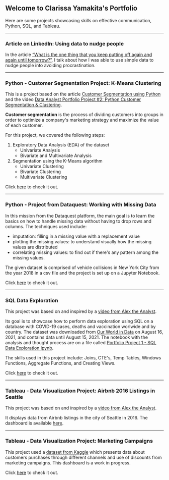 ## Welcome to Clarissa Yamakita's Portfolio

Here are some projects showcasing skills on effective communication, Python, SQL, and Tableau.

------------
### Article on LinkedIn: Using data to nudge people

In the article [“What is the one thing that you keep putting off again and again until tomorrow?”](https://tinyurl.com/ArticleClarissa), I talk about how I was able to use simple data to nudge people into avoiding procrastination. 

------------
### Python - Customer Segmentation Project: K-Means Clustering

This is a project based on the article [Customer Segmentation using Python](https://medium.com/nerd-for-tech/customer-segmentation-using-python-e56c2b1a4c73) and the video [Data Analyst Portfolio Project #2: Python Customer Segmentation & Clustering](https://www.youtube.com/watch?v=iwUli5gIcU0).

__Customer segmentation__ is the process of dividing customers into groups in order to optimize a company's marketing strategy and maximize the value of each customer.

For this project, we covered the following steps:

1. Exploratory Data Analysis (EDA) of the dataset
    - Univariate Analysis
    - Bivariate and Multivariate Analysis
2. Segmentation using the K-Means algorithm
    - Univariate Clustering
    - Bivariate Clustering
    - Multivariate Clustering

Click [here]([https://github.com/clayamakita/missing_data_vehicles_collisions](https://github.com/clayamakita/customer_segmentation_project_kmeans)) to check it out.

------------
### Python - Project from Dataquest: Working with Missing Data

In this mission from the Dataquest platform, the main goal is to learn the basics on how to handle missing data without having to drop rows and columns. The techniques used include: 

- imputation: filling in a missing value with a replacement value
- plotting the missing values: to understand visually how the missing values are distributed
- correlating missing values: to find out if there's any pattern among the missing values.

The given dataset is comprised of vehicle collisions in New York City from the year 2018 in a csv file and the project is set up on a Jupyter Notebook.

Click [here](https://github.com/clayamakita/missing_data_vehicles_collisions) to check it out.

------------
### SQL Data Exploration

This project was based on and inspired by a [video from Alex the Analyst](https://www.youtube.com/watch?v=qfyynHBFOsM).

Its goal is to showcase how to perform data exploration using SQL on a database with COVID-19 cases, deaths and vaccination worlwide and by country. The dataset was downloaded from [Our World in Data](https://ourworldindata.org/covid-deaths) on August 16, 2021, and contains data until August 15, 2021. The notebook with the analysis and thought process are on a file called [Portfolio Project 1 - SQL Data Exploration.ipynb](https://github.com/clayamakita/project_1_sql_data_exploration/blob/main/Portfolio%20Project%201%20-%20SQL%20Data%20Exploration.ipynb).

The skills used in this project include: Joins, CTE's, Temp Tables, Windows Functions, Aggregate Functions, and Creating Views.

Click [here](https://github.com/clayamakita/project_1_sql_data_exploration) to check it out.

------------
### Tableau - Data Visualization Project: Airbnb 2016 Listings in Seattle

This project was based on and inspired by a [video from Alex the Analyst](https://www.youtube.com/watch?v=zOR0-nygfDE).

It displays data from Airbnb listings in the city of Seattle in 2016. The dashboard is available [here](https://public.tableau.com/app/profile/clarissa.yamakita/viz/Airbnb2016ListingsinSeattle/Dashboard).

------------
### Tableau - Data Visualization Project: Marketing Campaigns

This project used a [dataset from Kaggle](https://www.kaggle.com/datasets/imakash3011/customer-personality-analysis) which presents data about customers purchases through different channels and use of discounts from marketing campaigns. This dashboard is a work in progress.

Click [here](https://public.tableau.com/views/CustomerAnalysisfromMarketingCampaigns/ClientsProfile?:language=en-US&publish=yes&:display_count=n&:origin=viz_share_link) to check it out.
